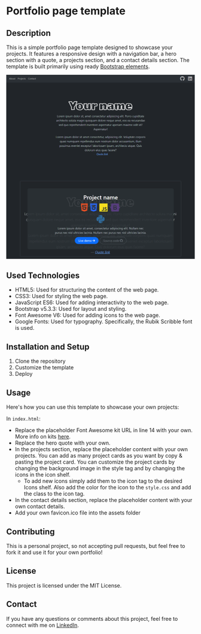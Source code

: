# Portfolio page template

## Description

This is a simple portfolio page template designed to showcase your projects. It features a responsive design with a navigation bar, a hero section with a quote, a projects section, and a contact details section. The template is built primarily using ready [Bootstrap elements](https://getbootstrap.com/docs/5.3/examples/).

![Screenshot of the portfolio page](./assets/example-image.png)

## Used Technologies

- HTML5: Used for structuring the content of the web page.
- CSS3: Used for styling the web page.
- JavaScript ES6: Used for adding interactivity to the web page.
- Bootstrap v5.3.3: Used for layout and styling.
- Font Awesome V6: Used for adding icons to the web page.
- Google Fonts: Used for typography. Specifically, the Rubik Scribble font is used.

## Installation and Setup

1. Clone the repository
2. Customize the template
3. Deploy

## Usage

Here's how you can use this template to showcase your own projects:

In `index.html`:

- Replace the placeholder Font Awesome kit URL in line 14 with your own. More info on kits [here](https://docs.fontawesome.com/web/setup/use-kit/).
- Replace the hero quote with your own.
- In the projects section, replace the placeholder content with your own projects. You can add as many project cards as you want by copy & pasting the project card. You can customize the project cards by changing the background image in the style tag and by changing the icons in the icon shelf.
  - To add new icons simply add them to the icon tag to the desired Icons shelf. Also add the color for the icon to the `style.css` and add the class to the icon tag.
- In the contact details section, replace the placeholder content with your own contact details.
- Add your own favicon.ico file into the assets folder

## Contributing

This is a personal project, so not accepting pull requests, but feel free to fork it and use it for your own portfolio!

## License

This project is licensed under the MIT License.

## Contact

If you have any questions or comments about this project, feel free to connect with me on [LinkedIn](https://www.linkedin.com/in/eemil-ikonen-508142201/).
